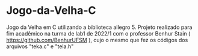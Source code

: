 # Jogo-da-Velha-C
Jogo da Velha em C utilizando a biblioteca allegro 5.
Projeto realizado para fim acadêmico na turma de lab1 de 2022/1 com o professor Benhur Stain ( https://github.com/BenhurUFSM ), cujo o mesmo que fez os códigos dos arquivos "teka.c" e "tela.h"
